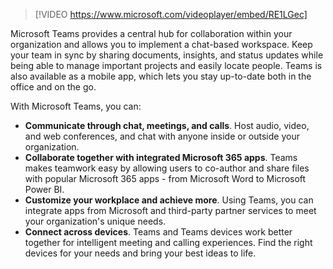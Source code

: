 > [!VIDEO https://www.microsoft.com/videoplayer/embed/RE1LGec]

Microsoft Teams provides a central hub for collaboration within your organization and allows you to implement a chat-based workspace. Keep your team in sync by sharing documents, insights, and status updates while being able to manage important projects and easily locate people. Teams is also available as a mobile app, which lets you stay up-to-date both in the office and on the go.

With Microsoft Teams, you can: 

- **Communicate through chat, meetings, and calls**. Host audio, video, and web conferences, and chat with anyone inside or outside your organization.
- **Collaborate together with integrated Microsoft 365 apps**. Teams makes teamwork easy by allowing users to co-author and share files with popular Microsoft 365 apps - from Microsoft Word to Microsoft Power BI.
- **Customize your workplace and achieve more**. Using Teams, you can integrate apps from Microsoft and third-party partner services to meet your organization's unique needs.
- **Connect across devices**. Teams and Teams devices work better together for intelligent meeting and calling experiences. Find the right devices for your needs and bring your best ideas to life.
